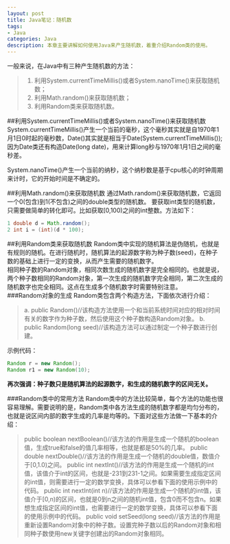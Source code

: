 ```yaml
---
layout: post
title: Java笔记：随机数
tags:
- Java
categories: Java
description: 本章主要讲解如何使用Java来产生随机数，着重介绍Random类的使用。
---
```


一般来说，在Java中有三种产生随机数的方法：
>1. 利用System.currentTimeMillis()或者System.nanoTime()来获取随机数；
>2. 利用Math.random()来获取随机数；
>3. 利用Random类来获取随机数。  

##利用System.currentTimeMillis()或者System.nanoTime()来获取随机数  
System.currentTimeMillis()产生一个当前的毫秒，这个毫秒其实就是自1970年1月1日0时起的毫秒数，Date()其实就是相当于Date(System.currentTimeMillis());因为Date类还有构造Date(long date)，用来计算long秒与1970年1月1日之间的毫秒差。  

System.nanoTime()产生一个当前的纳秒，这个纳秒数是基于cpu核心的时钟周期来计时，它的开始时间是不确定的。

##利用Math.random()来获取随机数
通过Math.random()来获取随机数，它返回一个0(包含)到1(不包含)之间的double类型的随机数。
要获取int类型的随机数，只需要做简单的转化即可。比如获取[0,100)之间的int整数。方法如下：
```java
1 double d = Math.random();
2 int i = (int)(d * 100);
```

##利用Random类来获取随机数
Random类中实现的随机算法是伪随机，也就是有规则的随机。在进行随机时，随机算法的起源数字称为种子数(seed)，在种子数的基础上进行一定的变换，从而产生需要的随机数字。  
相同种子数的Random对象，相同次数生成的随机数字是完全相同的。也就是说，两个种子数相同的Random对象，第一次生成的随机数字完全相同，第二次生成的随机数字也完全相同。这点在生成多个随机数字时需要特别注意。  
###Random对象的生成
Random类包含两个构造方法，下面依次进行介绍：
>a. public Random()//该构造方法使用一个和当前系统时间对应的相对时间有关的数字作为种子数，然后使用这个种子数构造Random对象。
>b. public Random(long seed)//该构造方法可以通过制定一个种子数进行创建。  

示例代码：
```java
Random r = new Random();
Random r1 = new Random(10);
```
**再次强调：种子数只是随机算法的起源数字，和生成的随机数字的区间无关。**  

###Random类中的常用方法
Random类中的方法比较简单，每个方法的功能也很容易理解。需要说明的是，Random类中各方法生成的随机数字都是均匀分布的，也就是说区间内部的数字生成的几率是均等的。下面对这些方法做一下基本的介绍：  
>public boolean nextBoolean()//该方法的作用是生成一个随机的boolean值，生成true和false的值几率相等，也就是都是50%的几率。
>public double nextDouble()//该方法的作用是生成一个随机的double值，数值介于[0,1.0)之间。
>public int nextInt()//该方法的作用是生成一个随机的int值，该值介于int的区间，也就是-231到231-1之间。如果需要生成指定区间的int值，则需要进行一定的数学变换，具体可以参看下面的使用示例中的代码。
>public int nextInt(int n)//该方法的作用是生成一个随机的int值，该值介于[0,n)的区间，也就是0到n之间的随机int值，包含0而不包含n。如果想生成指定区间的int值，也需要进行一定的数学变换，具体可以参看下面的使用示例中的代码。
>public void setSeed(long seed)//该方法的作用是重新设置Random对象中的种子数。设置完种子数以后的Random对象和相同种子数使用new关键字创建出的Random对象相同。
